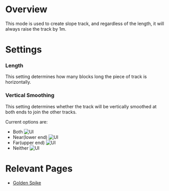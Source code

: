 # Overview
This mode is used to create slope track, and regardless of the length, it will always raise the track by 1m.

# Settings
### Length
This setting determines how many blocks long the piece of track is horizontally.

### Vertical Smoothing
This setting determines whether the track will be vertically smoothed at both ends to join the other tracks. 

Current options are:
* Both
![UI](immersiverailroading:wiki/images/track/track_both.png)
* Near(lower end)
![UI](immersiverailroading:wiki/images/track/track_near.png)
* Far(upper end)
![UI](immersiverailroading:wiki/images/track/track_far.png)
* Neither
![UI](immersiverailroading:wiki/images/track/track_neither.png)

# Relevant Pages
* [Golden Spike](immersiverailroading:wiki/en_us/tracks/golden_spike.md)